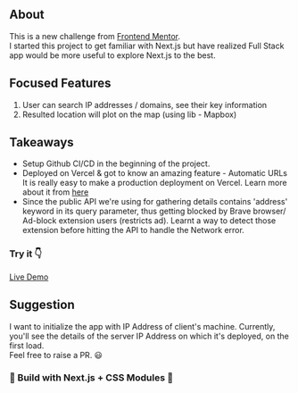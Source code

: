 ## About

This is a new challenge from [Frontend Mentor](https://www.frontendmentor.io/challenges).  
I started this project to get familiar with Next.js but have realized Full Stack app would be more useful to explore Next.js to the best.

## Focused Features

1. User can search IP addresses / domains, see their key information
1. Resulted location will plot on the map (using lib - Mapbox)

## Takeaways

- Setup Github CI/CD in the beginning of the project.
- Deployed on Vercel & got to know an amazing feature - Automatic URLs  
  It is really easy to make a production deployment on Vercel. Learn more about it from [here](https://vercel.com/docs/concepts/deployments/automatic-urls)
- Since the public API we're using for gathering details contains 'address' keyword in its query parameter, thus getting blocked by Brave browser/ Ad-block extension users (restricts ad). Learnt a way to detect those extension before hitting the API to handle the Network error.

### Try it 👇

[Live Demo](https://ip-domain-tracker.vercel.app/ "IP-Tracker App")

## Suggestion

I want to initialize the app with IP Address of client's machine. Currently, you'll see the details of the server IP Address on which it's deployed, on the first load.  
Feel free to raise a PR. 😃

### 🔆 Build with Next.js + CSS Modules 🔆
